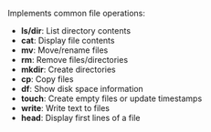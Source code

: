   
  Implements common file operations:

  - __ls/dir__: List directory contents
  - __cat__: Display file contents
  - __mv__: Move/rename files
  - __rm__: Remove files/directories
  - __mkdir__: Create directories
  - __cp__: Copy files
  - __df__: Show disk space information
  - __touch__: Create empty files or update timestamps
  - __write__: Write text to files
  - __head__: Display first lines of a file

